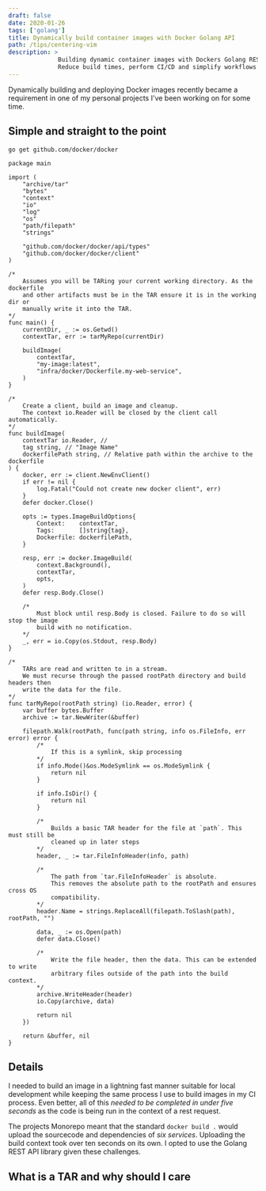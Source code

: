 ```yaml
---
draft: false
date: 2020-01-26
tags: ['golang']
title: Dynamically build container images with Docker Golang API
path: /tips/centering-vim
description: >
              Building dynamic container images with Dockers Golang REST API.
              Reduce build times, perform CI/CD and simplify workflows.
---
```


Dynamically building and deploying Docker images recently became a requirement
in one of my personal projects I've been working on for some time.

## Simple and straight to the point

`go get github.com/docker/docker`

```golang
package main

import (
	"archive/tar"
	"bytes"
	"context"
	"io"
	"log"
	"os"
	"path/filepath"
	"strings"

	"github.com/docker/docker/api/types"
	"github.com/docker/docker/client"
)

/*
	Assumes you will be TARing your current working directory. As the dockerfile
	and other artifacts must be in the TAR ensure it is in the working dir or
	manually write it into the TAR.
*/
func main() {
	currentDir, _ := os.Getwd()
	contextTar, err := tarMyRepo(currentDir)

	buildImage(
		contextTar,
		"my-image:latest",
		"infra/docker/Dockerfile.my-web-service",
	)
}

/*
	Create a client, build an image and cleanup.
	The context io.Reader will be closed by the client call automatically.
*/
func buildImage(
	contextTar io.Reader, //
	tag string, // "Image Name"
	dockerfilePath string, // Relative path within the archive to the dockerfile
) {
	docker, err := client.NewEnvClient()
	if err != nil {
		log.Fatal("Could not create new docker client", err)
	}
	defer docker.Close()

	opts := types.ImageBuildOptions{
		Context:    contextTar,
		Tags:       []string{tag},
		Dockerfile: dockerfilePath,
	}

	resp, err := docker.ImageBuild(
		context.Background(),
		contextTar,
		opts,
	)
	defer resp.Body.Close()

	/*
		Must block until resp.Body is closed. Failure to do so will stop the image
		build with no notification.
	*/
	_, err = io.Copy(os.Stdout, resp.Body)
}

/*
	TARs are read and written to in a stream.
	We must recurse through the passed rootPath directory and build headers then
	write the data for the file.
*/
func tarMyRepo(rootPath string) (io.Reader, error) {
	var buffer bytes.Buffer
	archive := tar.NewWriter(&buffer)

	filepath.Walk(rootPath, func(path string, info os.FileInfo, err error) error {
		/*
			If this is a symlink, skip processing
		*/
		if info.Mode()&os.ModeSymlink == os.ModeSymlink {
			return nil
		}

		if info.IsDir() {
			return nil
		}

		/*
			Builds a basic TAR header for the file at `path`. This must still be
			cleaned up in later steps
		*/
		header, _ := tar.FileInfoHeader(info, path)

		/*
			The path from `tar.FileInfoHeader` is absolute.
			This removes the absolute path to the rootPath and ensures cross OS
			compatibility.
		*/
		header.Name = strings.ReplaceAll(filepath.ToSlash(path), rootPath, "")

		data, _ := os.Open(path)
		defer data.Close()

		/*
			Write the file header, then the data. This can be extended to write
			arbitrary files outside of the path into the build context.
		*/
		archive.WriteHeader(header)
		io.Copy(archive, data)

		return nil
	})

	return &buffer, nil
}
```

## Details

I needed to build an image in a lightning fast manner suitable for local
development while keeping the same process I use to build images in my CI
process. Even better, all of this _needed to be completed in under five
seconds_ as the code is being run in the context of a rest request.

The projects Monorepo meant that the standard `docker build .` would upload the
sourcecode and dependencies of _six services_. Uploading the build context took
over ten seconds on its own. I opted to use the Golang REST API library given
these challenges.

## What is a TAR and why should I care

## 


